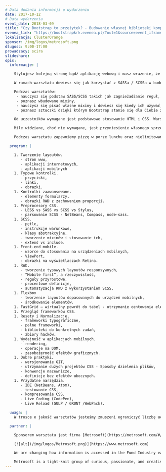 ```yaml
---
# Data dodania informacji o wydarzeniu
date: 2017-10-12
# Data wydarzenia
event_date: 2018-03-09
title: "Czy Bootstrap to przeżytek? - Budowanie własnej biblioteki komponentów UI z wykorzystaniem SASS/SCSS"
evenea_link: "https://bootstrapkrk.evenea.pl/?out=1&source=event_iframe"
lokalizacja: ClusterOrange
sponsor: /img/logos/metrosoft.png
dlugosc: 9:00-17:00
prowadzacy: scira
slideshare:
opis:
  informacje: |

    Stylujesz kolejną stronę bądź aplikację webową i masz wrażenie, że N-ty raz robisz to samo? Bootstrap Ci nie leży, a grafik tak zaszalał z kontrolkami UI, że i tak trzeba to robić od podstaw? A może po prostu CSS przestaje Ci wystarczać?

    W ramach warsztatu dowiesz się jak korzystać z SASSa / SCSSa w budowie interfejsu użytkownika. Jakie techniki i metody zastosować w danym projekcie, aby pisać wydajnie i czytelnie. Które elementy HTMLa dają się bez problemu stylować, a walkę z którymi lepiej sobie darować?

    Podczas warsztatów:
     - nauczysz się podstaw SASS/SCSS takich jak zagnieżadżanie reguł, rozszerzanie klas,
     - poznasz wbudowane mixiny,
     - nauczysz się pisać własne mixiny i dowiesz się kiedy ich używać,
     - poznasz sztuczki dzięki którym Bootstrap stanie się dla Ciebie zbędny.

    Od uczestników wymagane jest podstawowe stosowanie HTML i CSS. Warsztaty skierowane są dla osób, które chciałyby poznać możliwości SASSa/SCSSa oraz tworzenia layoutów stron i aplikacji internetowych. Uczestnicy w trakcie zajęć korzystają z własnego sprzętu (do wygodnego korzystania z HTMLa, CSSa i SASSa wystarczy właściwie każdy komputer z systemem Windows, OSX lub Linux - wymagane GUI :)

    Mile widziane, choć nie wymagane, jest przyniesienie własnego sprzętu mobilnego (telefon / tablet), na którym będzie można testować tworzone layouty, efekty - alternatywą jest użycie WebDeveloper tools z Chrome, ale wiąże się to z pewnymi ograniczeniami.

    Podczas warsztatu zapewniemy pizzę w porze lunchu oraz nielimitowany dostęp do kawy, herbaty i wody.

  program: |

    1. Tworzenie layoutów.
       - stron www,
       - aplikacji internetowych,
       - aplikacji mobilnych
    1. Typowe kontrolki.
       - przyciski,
       - linki,
       - obrazki.
    1. Kontrolki zaawansowane.
       - elementy formularzy,
       - obrazki RWD z zachowaniem proporcji.
    1. Preprocesory CSS.
       - LESS vs SASS vs SCSS vs Stylus,
       - parsowanie SCSS - NetBeans, Compass, node-sass.
    1. SCSS.
       - pętle,
       - instrukcje warunkowe,
       - klasy abstrakcyjne,
       - tworzenie mixinów i stosowanie ich,
       - extend vs include.
    1. Front-end mobile.
       - wzorce do stosowania na urządzeniach mobilnych,
       - ViewPort,
       - obrazki na wyświetlaczach Retina.
    1. RWD.
       - tworzenie typowych layoutów responsywnych,
       - “Mobile first”, a rzeczywistość,
       - reguły przyrostowe,
       - procentowe definicje,
       - automatyzacja RWD z wykorzystaniem SCSS.
    1. Flexbox
       - tworzenie layoutów dopasowanych do urządzeń mobilnych,
       - środkowanie elementów.
    1. FastGrid – wirtualny powrót do tabel - utrzymanie centowania elementów.
    1. Przegląd frameworków CSS.
    1. Resety i Normalizacje.
       - frameworki typograficzne,
       - pełne frameworki,
       - biblioteki do konkretnych zadań,
       - zbiory hacków.
    1. Wydajność w aplikacjach mobilnych.
       - rendering,
       - operacje na DOM,
       - zasobożerność efektów graficznych.
    1. Dobre praktyki.
       - wersjonowanie GIT,
       - utrzymanie dużych projektów CSS - Sposoby dzielenia plików,
       - konwencje nazewnicze,
       - definicje bez efektów ubocznych.
    1. Przydatne narzędzia.
       - IDE (NetBeans, Atom),
       - testowanie CSS,
       - kompresowanie CSS,
       - Live Coding (CodePen),
       - Live Reload (GULP / GRUNT /WebPack).

  uwaga: |
    W trosce o jakość warsztatów jesteśmy zmuszeni ograniczyć liczbę uczestników. **Kwalifikacja odbywa się na podstawie odpowiedzi udzielonych w formularzu zgłoszeniowym oraz - w dalszym kroku - kolejności zgłoszeń.** Potwierdzenie udziału w warsztatach wraz z instrukcją przygotowania środowiska otrzymasz najpóźniej na 7 dni przed planowaną datą wydarzenia.

  partner: |

    Sponsorem warsztatu jest firma [Metrosoft](https://metrosoft.com/#/).

    [![alt](/img/logos/Metrosoft.png)](https://www.metrosoft.com)

    We are changing how information is accessed in the Fund Industry value chain. By combining applicable leading edge technology with our knowledge and creativity, we are simplifying and automating business processes to reduce cost of investing and increase transparency. We are adding value globally.

    Metrosoft is a tight-knit group of curious, passionate, and creative professionals. We are open and collaborative. We use our collective industry experience and superior technical expertise to create compelling solutions on the Fundsphere® platform. We question everything.
---
```

